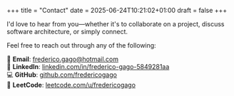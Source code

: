 +++
title = "Contact"
date = 2025-06-24T10:21:02+01:00
draft = false
+++

I'd love to hear from you—whether it's to collaborate on a project, discuss software architecture, or simply connect.

Feel free to reach out through any of the following:

📧 **Email**: [frederico.gago@hotmail.com](mailto:frederico.gago@hotmail.com)  
💼 **LinkedIn**: [linkedin.com/in/frederico-gago-5849281aa](https://www.linkedin.com/in/frederico-gago-5849281aa)  
💻 **GitHub**: [github.com/fredericogago](https://github.com/fredericogago)  
🧠 **LeetCode**: [leetcode.com/u/fredericogago](https://leetcode.com/u/fredericogago)

